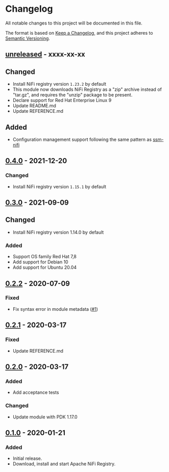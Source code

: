 # Changelog

All notable changes to this project will be documented in this file.

The format is based on [Keep a Changelog](https://keepachangelog.com/en/1.0.0/),
and this project adheres to [Semantic Versioning](https://semver.org/spec/v2.0.0.html).

## [unreleased] - xxxx-xx-xx

## Changed

- Install NiFi registry version `1.23.2` by default
- This module now downloads NiFi Registry as a "zip" archive instead of
  "tar.gz", and requires the "unzip" package to be present.
- Declare support for Red Hat Enterprise Linux 9
- Update README.md
- Update REFERENCE.md

## Added

- Configuration management support following the same pattern as [ssm-nifi](https://github.com/ssm/ssm-nifi/)

## [0.4.0] - 2021-12-20
### Changed
- Install NiFi registry version `1.15.1` by default

## [0.3.0] - 2021-09-09

## Changed

* Install NiFi registry version 1.14.0 by default

### Added

* Support OS family Red Hat 7,8
* Add support for Debian 10
* Add support for Ubuntu 20.04

## [0.2.2] - 2020-07-09

### Fixed

  * Fix syntax error in module metadata ([#1])

## [0.2.1] - 2020-03-17

### Fixed

  * Update REFERENCE.md

## [0.2.0] - 2020-03-17

### Added

* Add acceptance tests

### Changed

* Update module with PDK 1.17.0

## [0.1.0] - 2020-01-21

### Added

* Initial release.
* Download, install and start Apache NiFi Registry.

[unreleased]: https://github.com/ssm/ssm-nifi_registry/compare/0.4.0...main
[0.4.0]: https://github.com/ssm/ssm-nifi_registry/compare/0.3.0...0.4.0
[0.3.0]: https://github.com/ssm/ssm-nifi_registry/compare/0.2.2...0.3.0
[0.2.2]: https://github.com/ssm/ssm-nifi_registry/compare/0.2.1...0.2.2
[0.2.1]: https://github.com/ssm/ssm-nifi_registry/compare/0.2.0...0.2.1
[0.2.0]: https://github.com/ssm/ssm-nifi_registry/compare/0.1.0...0.2.0
[0.1.0]: https://github.com/ssm/ssm-nifi_registry/commits/0.1.0

[#1]: https://github.com/ssm/ssm-nifi_registry/pull/1
